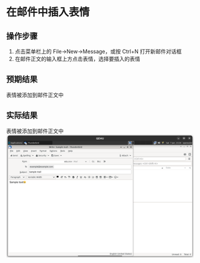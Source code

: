 # 在邮件中插入表情

## 操作步骤

1. 点击菜单栏上的 File->New->Message，或按 Ctrl+N 打开新邮件对话框
2. 在邮件正文的输入框上方点击表情，选择要插入的表情

## 预期结果

表情被添加到邮件正文中

## 实际结果

表情被添加到邮件正文中
![表情被添加到邮件正文中](./img/thunerbird-add-emotion.png)

